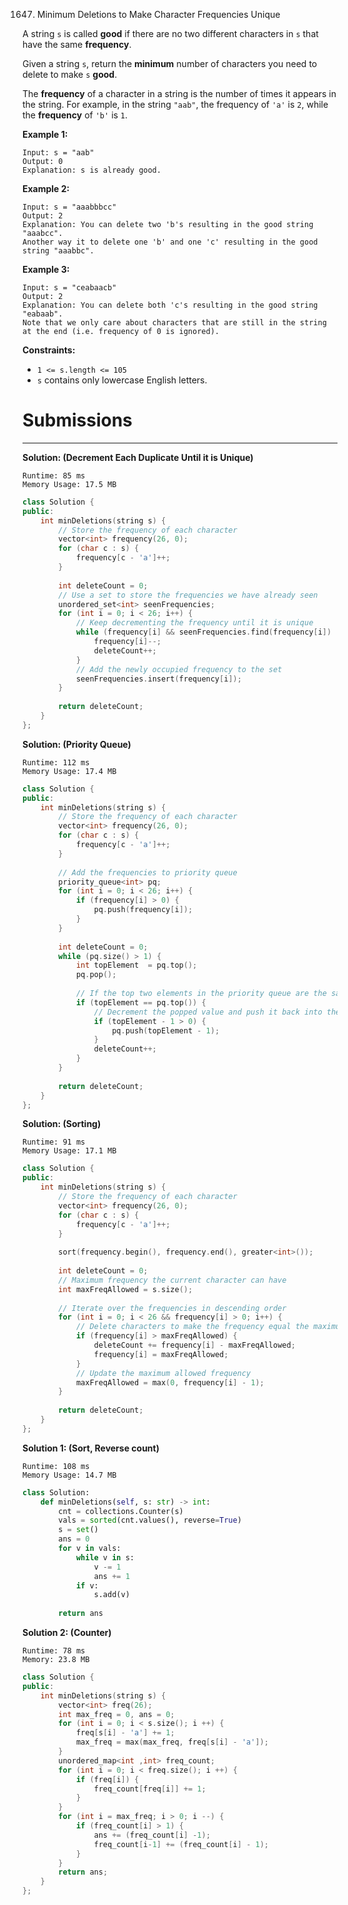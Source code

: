 1647. Minimum Deletions to Make Character Frequencies Unique

A string `s` is called **good** if there are no two different characters in `s` that have the same **frequency**.

Given a string `s`, return the **minimum** number of characters you need to delete to make `s` **good**.

The **frequency** of a character in a string is the number of times it appears in the string. For example, in the string `"aab"`, the frequency of `'a'` is `2`, while the **frequency** of `'b'` is `1`.

 

**Example 1:**
```
Input: s = "aab"
Output: 0
Explanation: s is already good.
```

**Example 2:**
```
Input: s = "aaabbbcc"
Output: 2
Explanation: You can delete two 'b's resulting in the good string "aaabcc".
Another way it to delete one 'b' and one 'c' resulting in the good string "aaabbc".
```

**Example 3:**
```
Input: s = "ceabaacb"
Output: 2
Explanation: You can delete both 'c's resulting in the good string "eabaab".
Note that we only care about characters that are still in the string at the end (i.e. frequency of 0 is ignored).
```

**Constraints:**

* `1 <= s.length <= 105`
* `s` contains only lowercase English letters.

# Submissions
---
**Solution: (Decrement Each Duplicate Until it is Unique)**
```
Runtime: 85 ms
Memory Usage: 17.5 MB
```
```c++
class Solution {
public:
    int minDeletions(string s) {
        // Store the frequency of each character
        vector<int> frequency(26, 0);
        for (char c : s) {
            frequency[c - 'a']++;
        }
        
        int deleteCount = 0;
        // Use a set to store the frequencies we have already seen
        unordered_set<int> seenFrequencies;
        for (int i = 0; i < 26; i++) {
            // Keep decrementing the frequency until it is unique
            while (frequency[i] && seenFrequencies.find(frequency[i]) != seenFrequencies.end()) {
                frequency[i]--;
                deleteCount++;
            }
            // Add the newly occupied frequency to the set
            seenFrequencies.insert(frequency[i]);
        }
        
        return deleteCount;
    }
};
```

**Solution: (Priority Queue)**
```
Runtime: 112 ms
Memory Usage: 17.4 MB
```
```c++
class Solution {
public:
    int minDeletions(string s) {
        // Store the frequency of each character
        vector<int> frequency(26, 0);
        for (char c : s) {
            frequency[c - 'a']++;
        }
        
        // Add the frequencies to priority queue
        priority_queue<int> pq;
        for (int i = 0; i < 26; i++) {
            if (frequency[i] > 0) {
                pq.push(frequency[i]);
            }
        }
        
        int deleteCount = 0;
        while (pq.size() > 1) {
            int topElement  = pq.top();
            pq.pop();
            
            // If the top two elements in the priority queue are the same
            if (topElement == pq.top()) {
                // Decrement the popped value and push it back into the queue
                if (topElement - 1 > 0) {
                    pq.push(topElement - 1);
                }
                deleteCount++;
            }
        }
        
        return deleteCount;
    }
};
```

**Solution: (Sorting)**
```
Runtime: 91 ms
Memory Usage: 17.1 MB
```
```c++
class Solution {
public:
    int minDeletions(string s) {
        // Store the frequency of each character
        vector<int> frequency(26, 0);
        for (char c : s) {
            frequency[c - 'a']++;
        }
        
        sort(frequency.begin(), frequency.end(), greater<int>());
        
        int deleteCount = 0;
        // Maximum frequency the current character can have
        int maxFreqAllowed = s.size();
        
        // Iterate over the frequencies in descending order
        for (int i = 0; i < 26 && frequency[i] > 0; i++) {
            // Delete characters to make the frequency equal the maximum frequency allowed
            if (frequency[i] > maxFreqAllowed) {
                deleteCount += frequency[i] - maxFreqAllowed;
                frequency[i] = maxFreqAllowed;
            }
            // Update the maximum allowed frequency
            maxFreqAllowed = max(0, frequency[i] - 1);
        }
        
        return deleteCount;
    }
};
```

**Solution 1: (Sort, Reverse count)**
```
Runtime: 108 ms
Memory Usage: 14.7 MB
```
```python
class Solution:
    def minDeletions(self, s: str) -> int:
        cnt = collections.Counter(s)
        vals = sorted(cnt.values(), reverse=True)
        s = set()
        ans = 0
        for v in vals:
            while v in s:
                v -= 1
                ans += 1
            if v:
                s.add(v)
        
        return ans
```

**Solution 2: (Counter)**
```
Runtime: 78 ms
Memory: 23.8 MB
```
```c++
class Solution {
public:
    int minDeletions(string s) {
        vector<int> freq(26);
        int max_freq = 0, ans = 0;
        for (int i = 0; i < s.size(); i ++) {
            freq[s[i] - 'a'] += 1;
            max_freq = max(max_freq, freq[s[i] - 'a']);
        }
        unordered_map<int ,int> freq_count;
        for (int i = 0; i < freq.size(); i ++) {
            if (freq[i]) {
                freq_count[freq[i]] += 1;
            }
        }
        for (int i = max_freq; i > 0; i --) {
            if (freq_count[i] > 1) {
                ans += (freq_count[i] -1);
                freq_count[i-1] += (freq_count[i] - 1);
            }
        }
        return ans;
    }
};
```
